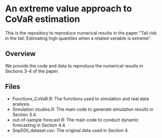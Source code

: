 # An extreme value approach to CoVaR estimation

This is the repository to reproduce numerical results in the paper "Tail risk in the tail: Estimating high quantiles when a related variable is extreme".

## Overview

We provide the code and data to reproduce the numerical results in Sections 3-4 of the paper.

## Files
- Functions_CoVaR.R: The functions used to simulation and real data analysis.
- Simulation studies.R: The main code to generate simulation results in Section 3.4.
- out-of-sample forecast.R: The main code to conduct dynamic forecasting in Section 4.4.
- Snp500_dataset.csv: The original data used in Section 4.
